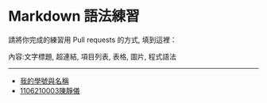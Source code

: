 # Markdown 語法練習

請將你完成的練習用 Pull requests 的方式, 填到這裡：

內容:文字標題, 超連結, 項目列表, 表格, 圖片, 程式語法

---

* [我的學號與名稱](https://github.com/devinliang/gitest/)
* [1106210003陳靜儀](https://github.com/chenjingyi19990805/gitest/blob/newnav/README.md)
